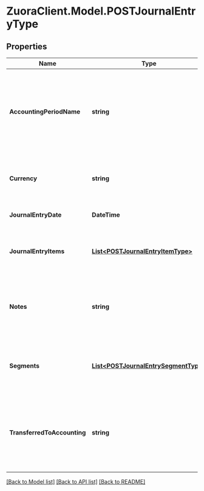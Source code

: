 # ZuoraClient.Model.POSTJournalEntryType

## Properties

Name | Type | Description | Notes
------------ | ------------- | ------------- | -------------
**AccountingPeriodName** | **string** | Name of the accounting period. The open-ended accounting period is named &#x60;Open-Ended&#x60;.  | 
**Currency** | **string** | The type of currency used. Currency must be active.  | 
**JournalEntryDate** | **DateTime** | Date of the journal entry.  | 
**JournalEntryItems** | [**List&lt;POSTJournalEntryItemType&gt;**](POSTJournalEntryItemType.md) | Key name that represents the list of journal entry items.  | 
**Notes** | **string** | The number associated with the revenue event.  Character limit: 2,000  | [optional] 
**Segments** | [**List&lt;POSTJournalEntrySegmentType&gt;**](POSTJournalEntrySegmentType.md) | List of segments that apply to the summary journal entry.  | [optional] 
**TransferredToAccounting** | **string** | Status shows whether the journal entry has been transferred to an accounting system.  | [optional] 

[[Back to Model list]](../README.md#documentation-for-models) [[Back to API list]](../README.md#documentation-for-api-endpoints) [[Back to README]](../README.md)


